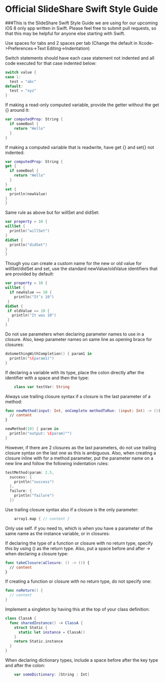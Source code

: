 Official SlideShare Swift Style Guide
===========================

###This is the SlideShare Swift Style Guide we are using for our upcoming iOS 8 only app written in Swift. Please feel free to submit pull requests, so that this may be helpful for anyone else starting with Swift.

Use spaces for tabs and 2 spaces per tab (Change the default in Xcode->Preferences->Text Editing->Indentation)

Switch statements should have each case statement not indented and all code executed for that case indented below:

```swift
switch value {
case 1:
  test = "abc"
default:
  test = "xyz"
}
```

If making a read-only computed variable, provide the getter without the get {} around it:

```swift
var computedProp: String {
  if someBool {
    return "Hello"
  }
}
```

If making a computed variable that is readwrite, have get {} and set{} not indented:

```swift
var computedProp: String {
get {
  if someBool {
    return "Hello"
  }
}
set {
  println(newValue)
}
}
```

Same rule as above but for willSet and didSet:

```swift
var property = 10 {
willSet {
  println("willSet")
}
didSet {
  println("didSet")
}
}
```

Though you can create a custom name for the new or old value for willSet/didSet and set, use the standard newValue/oldValue identifiers that are provided by default:

```swift
var property = 10 {
willSet {
  if newValue == 10 {
    println("It’s 10")
 }
didSet {
 if oldValue == 10 {
   println("It was 10")
 }
}
```

Do not use parameters when declaring parameter names to use in a closure. Also, keep parameter names on same line as opening brace for closures:

```swift
doSomethingWithCompletion() { param1 in
  println("\(param1)")
}
```

If declaring a variable with its type, place the colon directly after the identifier with a space and then the type:

```swift
	class var testVar: String
```

Always use trailing closure syntax if a closure is the last parameter of a method:

```swift
func newMethod(input: Int, onComplete methodToRun: (input: Int) -> ()) {
  // content
}
```

```swift
newMethod(10) { param in
  println("output: \(param)"")
}
```

However, if there are 2 closures as the last parameters, do not use trailing closure syntax on the last one as this is ambiguous. Also, when creating a closure inline with for a method parameter, put the parameter name on a new line and follow the following indentation rules:

```swift
testMethod(param: 2.5,
  success: {
    println("success")
  },
  failure: {
    println("failure")
  })
```

Use trailing closure syntax also if a closure is the only parameter:

```swift
	array1.map { // content }
```

Only use self.<parameter name> if you need to, which is when you have a parameter of the same name as the instance variable, or in closures:

If declaring the type of a function or closure with no return type, specify this by using () as the return type. Also, put a space before and after -> when declaring a closure type:

```swift
func takeClosure(aClosure: () -> ()) {
  // content
}
```

If creating a function or closure with no return type, do not specify one:

```swift
func noReturn() {
  // content
}
```

Implement a singleton by having this at the top of your class definition:

```swift
class ClassA {
  func sharedInstance() -> ClassA {
    struct Static {
      static let instance = ClassA()
    }
    return Static.instance
  }
}
```

When declaring dictionary types, include a space before after the key type and after the colon:

```swift
	var someDictionary: [String : Int]
```
